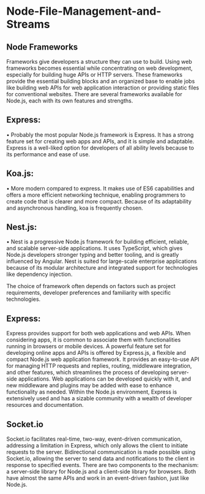 # Node-File-Management-and-Streams

Node Frameworks
-------------------------
Frameworks give developers a structure they can use to build. Using web frameworks becomes essential while concentrating on web development, especially for building huge APIs or HTTP servers. These frameworks provide the essential building blocks and an organized base to enable jobs like building web APIs for web application interaction or providing static files for conventional websites. There are several frameworks available for Node.js, each with its own features and strengths.

Express:
 ----------------------
•	Probably the most popular Node.js framework is Express. It has a strong feature set for creating web apps and APIs, and it is simple and adaptable. Express is a well-liked option for developers of all ability levels because to its performance and ease of use.

Koa.js:
--------------------------
•	More modern compared to express. It makes use of ES6 capabilities and offers a more efficient networking technique, enabling programmers to create code that is clearer and more compact. Because of its adaptability and asynchronous handling, koa is frequently chosen.

Nest.js: 
----------------------------
•	Nest is a progressive Node.js framework for building efficient, reliable, and scalable server-side applications. It uses TypeScript, which gives Node.js developers stronger typing and better tooling, and is greatly influenced by Angular. Nest is suited for large-scale enterprise applications because of its modular architecture and integrated support for technologies like dependency injection.

The choice of framework often depends on factors such as project requirements, developer preferences and familiarity with specific technologies.

Express:
-------------------
Express provides support for both web applications and web APIs. When considering apps, it is common to associate them with functionalities running in browsers or mobile devices. A powerful feature set for developing online apps and APIs is offered by Express.js, a flexible and compact Node.js web application framework. It provides an easy-to-use API for managing HTTP requests and replies, routing, middleware integration, and other features, which streamlines the process of developing server-side applications. Web applications can be developed quickly with it, and new middleware and plugins may be added with ease to enhance functionality as needed. Within the Node.js environment, Express is extensively used and has a sizable community with a wealth of developer resources and documentation. 

Socket.io
-------------------
Socket.io facilitates real-time, two-way, event-driven communication, addressing a limitation in Express, which only allows the client to initiate requests to the server. Bidirectional communication is made possible using Socket.io, allowing the server to send data and notifications to the client in response to specified events. There are two components to the mechanism: a server-side library for Node.js and a client-side library for browsers. Both have almost the same APIs and work in an event-driven fashion, just like Node.js. 


